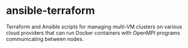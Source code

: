 # ansible-terraform
Terraform and Ansible scripts for managing multi-VM clusters on various cloud providers that can run Docker containers with OpenMPI programs communicating between nodes.
